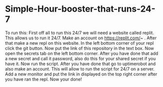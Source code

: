 # Simple-Hour-booster-that-runs-24-7

To run this: First off all to run this 24/7 we will need a website called replit. This allows us to run it 24/7. Make an account on https://replit.com/~ .  After that make a new repl on this website.  In the left bottom corner of your repl click the git button. Now put the link of this repository in the text box. Now open the secrets tab on the left bottom corner. After you have done that add a new secret and call it password, also do this for your shared secret if you have it. Now run the script. After you have done that go to uptimerobot and also make an account. This will allow to run the script for 24/7 on a server. Add a new monitor and put the link in displayed on the top right corner after you have ran the repl. Now your done!

